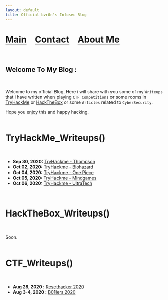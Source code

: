 ```yaml
---
layout: default
title: Official bvr0n's Infosec Blog
---
```


# [Main](./index.md) &nbsp;&nbsp;   [Contact](./contact.md) &nbsp;&nbsp; [About Me](./aboutme.md) <br>

<br>

## Welcome To My Blog :
<br>

Welcome to my official Blog, Here i will share with you some of my `Writeups` that i have written when playing `CTF Competitions` or some rooms in [TryHackMe](https://tryhackme.com/) or [HackTheBox](https://www.hackthebox.eu/) or some `Articles` related to `CyberSecurity`.

Hope you enjoy this and happy hacking.<br>
<br>


# TryHackMe_Writeups() 
<br>

- **Sep 30, 2020:** [TryHackme - Thompson](./posts/thm/thompson.md)
- **Oct 02, 2020:** [TryHackme - Biohazard](./posts/thm/Biohazard.md)
- **Oct 04, 2020:** [TryHackme - One Piece](./posts/thm/one_piece.md)
- **Oct 05, 2020:** [TryHackme - Mindgames](./posts/thm/Mindgames.md)
- **Oct 06, 2020:** [TryHackme - UltraTech](./posts/thm/UltraTech.md)

<br clear="left">


# HackTheBox_Writeups()
<br>

Soon.
<br>
<br>

# CTF_Writeups()
<br>

- **Aug 28, 2020  :** [Resethacker 2020](./posts/ctf/resethacker.md)
- **Aug 3-4, 2020 :** [B01lers 2020](./posts/ctf/b01lers.md)

<br>
<br>
<br>
